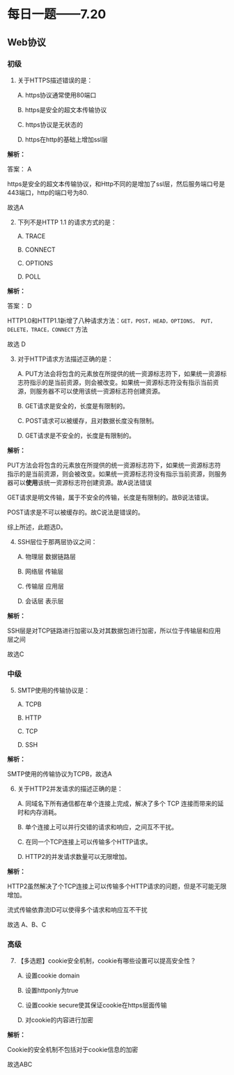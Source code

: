 # 每日一题——7.20



## Web协议



### 初级

1. 关于HTTPS描述错误的是：

   A. https协议通常使用80端口

   B. https是安全的超文本传输协议

   C. https协议是无状态的 

   D. https在http的基础上增加ssl层



**解析：**

答案： A

https是安全的超文本传输协议，和Http不同的是增加了ssl层，然后服务端口号是443端口，http的端口号为80.

故选A



2. 下列不是HTTP 1.1 的请求方式的是：

   A. TRACE

   B. CONNECT

   C. OPTIONS

   D. POLL



**解析：**

答案： D

HTTP1.0和HTTP1.1新增了八种请求方法：`GET，POST，HEAD，OPTIONS， PUT， DELETE，TRACE，CONNECT` 方法

故选 D



3. 对于HTTP请求方法描述正确的是：

   A. PUT方法会将包含的元素放在所提供的统一资源标志符下，如果统一资源标志符指示的是当前资源，则会被改变。如果统一资源标志符没有指示当前资源，则服务器不可以使用该统一资源标志符创建资源。

   B.  GET请求是安全的，长度是有限制的。

   C. POST请求可以被缓存，且对数据长度没有限制。

   D. GET请求是不安全的，长度是有限制的。

**解析：**

PUT方法会将包含的元素放在所提供的统一资源标志符下，如果统一资源标志符指示的是当前资源，则会被改变。如果统一资源标志符没有指示当前资源，则服务器可以**使用**该统一资源标志符创建资源。故A说法错误

GET请求是明文传输，属于不安全的传输，长度是有限制的。故B说法错误。

POST请求是不可以被缓存的。故C说法是错误的。

综上所述，此题选D。



4. SSH层位于那两层协议之间：

   A. 物理层  数据链路层

   B. 网络层  传输层

   C. 传输层  应用层

   D. 会话层  表示层

**解析：**

SSH层是对TCP链路进行加密以及对其数据包进行加密，所以位于传输层和应用层之间

故选C



### 中级

5. SMTP使用的传输协议是：

   A.  TCPB

   B. HTTP

   C. TCP

   D. SSH

**解析：**

SMTP使用的传输协议为TCPB，故选A



6. 关于HTTP2并发请求的描述正确的是：

   A. 同域名下所有通信都在单个连接上完成，解决了多个 TCP 连接而带来的延时和内存消耗。

   B. 单个连接上可以并行交错的请求和响应，之间互不干扰。

   C. 在同一个TCP连接上可以传输多个HTTP请求。

   D. HTTP2的并发请求数量可以无限增加。

**解析：**

HTTP2虽然解决了个TCP连接上可以传输多个HTTP请求的问题，但是不可能无限增加。

流式传输依靠流ID可以使得多个请求和响应互不干扰

故选 A、B、C



### 高级

7. 【多选题】cookie安全机制，cookie有哪些设置可以提高安全性？

   A. 设置cookie domain

   B. 设置httponly为true

   C. 设置cookie secure使其保证cookie在https层面传输

   D. 对cookie的内容进行加密

**解析：**

Cookie的安全机制不包括对于cookie信息的加密

故选ABC



